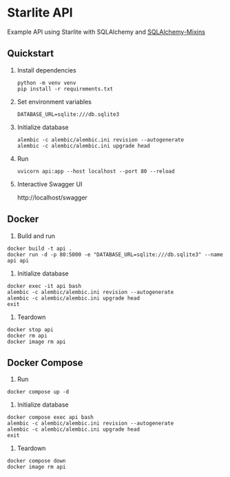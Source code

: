 # Starlite API

Example API using Starlite with SQLAlchemy and [SQLAlchemy-Mixins](https://github.com/absent1706/sqlalchemy-mixins)

## Quickstart

1. Install dependencies

    ```
    python -m venv venv
    pip install -r requirements.txt
    ```

1. Set environment variables

    ```
    DATABASE_URL=sqlite:///db.sqlite3
    ```

1. Initialize database

    ```
    alembic -c alembic/alembic.ini revision --autogenerate
    alembic -c alembic/alembic.ini upgrade head
    ```

1. Run

    ```
    uvicorn api:app --host localhost --port 80 --reload
    ```

1. Interactive Swagger UI

    http://localhost/swagger

## Docker

1. Build and run

```
docker build -t api .
docker run -d -p 80:5000 -e "DATABASE_URL=sqlite:///db.sqlite3" --name api api
```

1. Initialize database

```
docker exec -it api bash
alembic -c alembic/alembic.ini revision --autogenerate
alembic -c alembic/alembic.ini upgrade head
exit
```

1. Teardown

```
docker stop api
docker rm api
docker image rm api
```

## Docker Compose

1. Run

```
docker compose up -d
```

1. Initialize database

```
docker compose exec api bash
alembic -c alembic/alembic.ini revision --autogenerate
alembic -c alembic/alembic.ini upgrade head
exit
```

1. Teardown

```
docker compose down
docker image rm api
```

